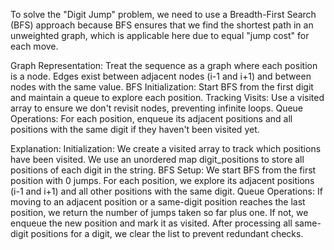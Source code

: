 To solve the "Digit Jump" problem, we need to use a Breadth-First Search (BFS) approach because BFS ensures that we find the shortest path in an unweighted graph, which is applicable here due to equal "jump cost" for each move.

Graph Representation: Treat the sequence as a graph where each position is a node. Edges exist between adjacent nodes (i-1 and i+1) and between nodes with the same value.
BFS Initialization: Start BFS from the first digit and maintain a queue to explore each position.
Tracking Visits: Use a visited array to ensure we don't revisit nodes, preventing infinite loops.
Queue Operations: For each position, enqueue its adjacent positions and all positions with the same digit if they haven't been visited yet.

Explanation:
Initialization:
We create a visited array to track which positions have been visited.
We use an unordered map digit_positions to store all positions of each digit in the string.
BFS Setup:
We start BFS from the first position with 0 jumps.
For each position, we explore its adjacent positions (i-1 and i+1) and all other positions with the same digit.
Queue Operations:
If moving to an adjacent position or a same-digit position reaches the last position, we return the number of jumps taken so far plus one.
If not, we enqueue the new position and mark it as visited.
After processing all same-digit positions for a digit, we clear the list to prevent redundant checks.
